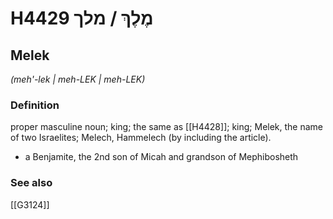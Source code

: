 # H4429 מֶלֶךְ / מלך

## Melek

_(meh'-lek | meh-LEK | meh-LEK)_

### Definition

proper masculine noun; king; the same as [[H4428]]; king; Melek, the name of two Israelites; Melech, Hammelech (by including the article).

- a Benjamite, the 2nd son of Micah and grandson of Mephibosheth
### See also

[[G3124]]

